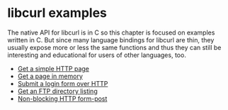 # libcurl examples

The native API for libcurl is in C so this chapter is focused on examples
written in C. But since many language bindings for libcurl are thin, they
usually expose more or less the same functions and thus they can still be
interesting and educational for users of other languages, too.

 * [Get a simple HTTP page](examples/get.md)
 * [Get a page in memory](examples/getinmem.md)
 * [Submit a login form over HTTP](examples/login.md)
 * [Get an FTP directory listing](examples/ftplist.md)
 * [Non-blocking HTTP form-post](examples/http-ul-nonblock.md)
